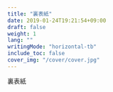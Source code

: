 ```yaml
---
title: "裏表紙"
date: 2019-01-24T19:21:54+09:00
draft: false
weight: 1
lang: ""
writingMode: "horizontal-tb"
include_toc: false
cover_img: "/cover/cover.jpg"
---
```


<p>裏表紙</p>